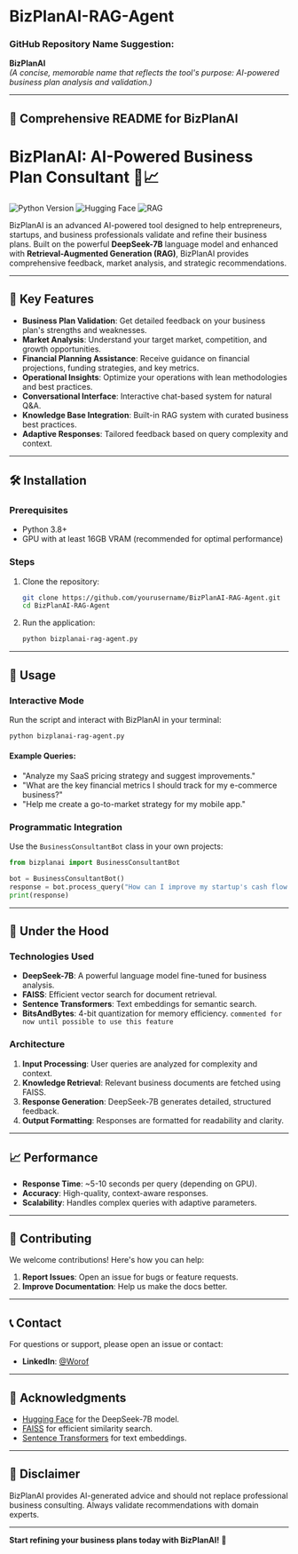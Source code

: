 # BizPlanAI-RAG-Agent

### GitHub Repository Name Suggestion:
**BizPlanAI**  
*(A concise, memorable name that reflects the tool's purpose: AI-powered business plan analysis and validation.)*

---

## 📄 Comprehensive README for BizPlanAI

# BizPlanAI: AI-Powered Business Plan Consultant 🤖📈

![Python Version](https://img.shields.io/badge/Python-3.8%2B-blue)
![Hugging Face](https://img.shields.io/badge/Model-DeepSeek--7B-orange)
![RAG](https://img.shields.io/badge/Features-RAG%20Enabled-brightgreen)

BizPlanAI is an advanced AI-powered tool designed to help entrepreneurs, startups, and business professionals validate and refine their business plans. Built on the powerful **DeepSeek-7B** language model and enhanced with **Retrieval-Augmented Generation (RAG)**, BizPlanAI provides comprehensive feedback, market analysis, and strategic recommendations.

---

## 🌟 Key Features

- **Business Plan Validation**: Get detailed feedback on your business plan's strengths and weaknesses.
- **Market Analysis**: Understand your target market, competition, and growth opportunities.
- **Financial Planning Assistance**: Receive guidance on financial projections, funding strategies, and key metrics.
- **Operational Insights**: Optimize your operations with lean methodologies and best practices.
- **Conversational Interface**: Interactive chat-based system for natural Q&A.
- **Knowledge Base Integration**: Built-in RAG system with curated business best practices.
- **Adaptive Responses**: Tailored feedback based on query complexity and context.

---

## 🛠️ Installation

### Prerequisites
- Python 3.8+
- GPU with at least 16GB VRAM (recommended for optimal performance)

### Steps
1. Clone the repository:
   ```bash
   git clone https://github.com/yourusername/BizPlanAI-RAG-Agent.git
   cd BizPlanAI-RAG-Agent
   ```
2. Run the application:
   ```bash
   python bizplanai-rag-agent.py
   ```

---

## 🚀 Usage

### Interactive Mode
Run the script and interact with BizPlanAI in your terminal:
```bash
python bizplanai-rag-agent.py
```

#### Example Queries:
- "Analyze my SaaS pricing strategy and suggest improvements."
- "What are the key financial metrics I should track for my e-commerce business?"
- "Help me create a go-to-market strategy for my mobile app."

### Programmatic Integration
Use the `BusinessConsultantBot` class in your own projects:
```python
from bizplanai import BusinessConsultantBot

bot = BusinessConsultantBot()
response = bot.process_query("How can I improve my startup's cash flow management?")
print(response)
```

---

## 🧠 Under the Hood

### Technologies Used
- **DeepSeek-7B**: A powerful language model fine-tuned for business analysis.
- **FAISS**: Efficient vector search for document retrieval.
- **Sentence Transformers**: Text embeddings for semantic search.
- **BitsAndBytes**: 4-bit quantization for memory efficiency. ```commented for now until possible to use this feature```

### Architecture
1. **Input Processing**: User queries are analyzed for complexity and context.
2. **Knowledge Retrieval**: Relevant business documents are fetched using FAISS.
3. **Response Generation**: DeepSeek-7B generates detailed, structured feedback.
4. **Output Formatting**: Responses are formatted for readability and clarity.

---


## 📈 Performance

- **Response Time**: ~5-10 seconds per query (depending on GPU).
- **Accuracy**: High-quality, context-aware responses.
- **Scalability**: Handles complex queries with adaptive parameters.

---

## 🤝 Contributing

We welcome contributions! Here's how you can help:
1. **Report Issues**: Open an issue for bugs or feature requests.
2. **Improve Documentation**: Help us make the docs better.

---

## 📞 Contact

For questions or support, please open an issue or contact:
- **LinkedIn**: [@Worof](https://www.linkedin.com/in/worof-%F0%9F%87%B5%F0%9F%87%B8-a8301b215/)

---

## 🙏 Acknowledgments

- [Hugging Face](https://huggingface.co) for the DeepSeek-7B model.
- [FAISS](https://github.com/facebookresearch/faiss) for efficient similarity search.
- [Sentence Transformers](https://www.sbert.net/) for text embeddings.

---

## 🚨 Disclaimer

BizPlanAI provides AI-generated advice and should not replace professional business consulting. Always validate recommendations with domain experts.

---

**Start refining your business plans today with BizPlanAI!** 🚀
